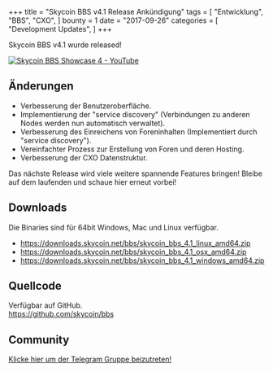 +++
title = "Skycoin BBS v4.1 Release Ankündigung"
tags = [
    "Entwicklung",
    "BBS",
    "CXO",
]
bounty = 1
date = "2017-09-26"
categories = [
    "Development Updates",
]
+++

Skycoin BBS v4.1 wurde released!

[![Skycoin BBS Showcase 4 - YouTube](https://i.ytimg.com/vi/6ZqwgefYauU/0.jpg)](https://youtu.be/6ZqwgefYauU)

## Änderungen
- Verbesserung der Benutzeroberfläche.
- Implementierung der "service discovery" (Verbindungen zu anderen Nodes werden nun automatisch verwaltet).
- Verbesserung des Einreichens von Foreninhalten (Implementiert durch "service discovery").
- Vereinfachter Prozess zur Erstellung von Foren und deren Hosting.
- Verbesserung der CXO Datenstruktur.

Das nächste Release wird viele weitere spannende Features bringen! Bleibe auf dem laufenden und schaue hier erneut vorbei!

## Downloads

Die Binaries sind für 64bit Windows, Mac und Linux verfügbar.

- https://downloads.skycoin.net/bbs/skycoin_bbs_4.1_linux_amd64.zip
- https://downloads.skycoin.net/bbs/skycoin_bbs_4.1_osx_amd64.zip
- https://downloads.skycoin.net/bbs/skycoin_bbs_4.1_windows_amd64.zip

## Quellcode

Verfügbar auf GitHub. \
https://github.com/skycoin/bbs

## Community

[Klicke hier um der Telegram Gruppe beizutreten!](https://t.me/skycoinbbs)
